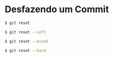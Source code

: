 # Desfazendo um Commit

```bash
$ git reset
```

```bash
$ git reset --soft
```

```bash
$ git reset --mixed
```

```bash
$ git reset --hard
```
